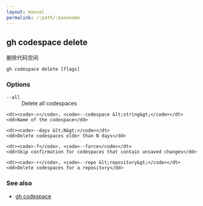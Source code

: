 ```yaml
---
layout: manual
permalink: /:path/:basename
---
```


## gh codespace delete

删除代码空间

```
gh codespace delete [flags]
```

### Options

<dl class="flags">
	<dt><code>--all</code></dt>
	<dd>Delete all codespaces</dd>

```
<dt><code>-c</code>, <code>--codespace &lt;string&gt;</code></dt>
<dd>Name of the codespace</dd>

<dt><code>--days &lt;N&gt;</code></dt>
<dd>Delete codespaces older than N days</dd>

<dt><code>-f</code>, <code>--force</code></dt>
<dd>Skip confirmation for codespaces that contain unsaved changes</dd>

<dt><code>-r</code>, <code>--repo &lt;repository&gt;</code></dt>
<dd>Delete codespaces for a repository</dd>
```

</dl>

### See also

-   [gh codespace](./gh_codespace)
